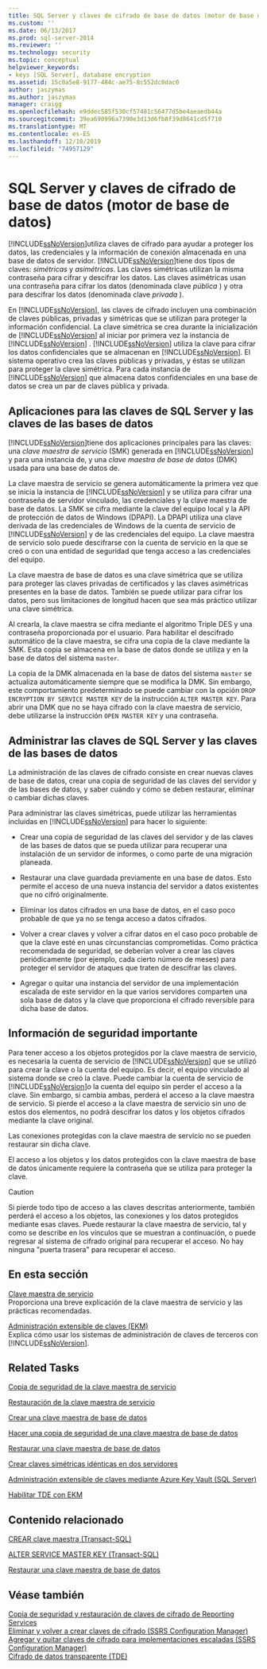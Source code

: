```yaml
---
title: SQL Server y claves de cifrado de base de datos (motor de base de datos) | Microsoft Docs
ms.custom: ''
ms.date: 06/13/2017
ms.prod: sql-server-2014
ms.reviewer: ''
ms.technology: security
ms.topic: conceptual
helpviewer_keywords:
- keys [SQL Server], database encryption
ms.assetid: 15c0a5e8-9177-484c-ae75-8c552dc0dac0
author: jaszymas
ms.author: jaszymas
manager: craigg
ms.openlocfilehash: e9ddec585f530cf57481c56477d5be4aeaedb44a
ms.sourcegitcommit: 39ea690996a7390e3d13d6fb8f39d8641cd5f710
ms.translationtype: MT
ms.contentlocale: es-ES
ms.lasthandoff: 12/10/2019
ms.locfileid: "74957129"
---
```

# <a name="sql-server-and-database-encryption-keys-database-engine"></a>SQL Server y claves de cifrado de base de datos (motor de base de datos)
  [!INCLUDE[ssNoVersion](../../../includes/ssnoversion-md.md)]utiliza claves de cifrado para ayudar a proteger los datos, las credenciales y la información de conexión almacenada en una base de datos de servidor. [!INCLUDE[ssNoVersion](../../../includes/ssnoversion-md.md)]tiene dos tipos de claves: *simétricas* y *asimétricas*. Las claves simétricas utilizan la misma contraseña para cifrar y descifrar los datos. Las claves asimétricas usan una contraseña para cifrar los datos (denominada clave *pública* ) y otra para descifrar los datos (denominada clave *privada* ).  
  
 En [!INCLUDE[ssNoVersion](../../../includes/ssnoversion-md.md)], las claves de cifrado incluyen una combinación de claves públicas, privadas y simétricas que se utilizan para proteger la información confidencial. La clave simétrica se crea durante la inicialización de [!INCLUDE[ssNoVersion](../../../includes/ssnoversion-md.md)] al iniciar por primera vez la instancia de [!INCLUDE[ssNoVersion](../../../includes/ssnoversion-md.md)] . 
  [!INCLUDE[ssNoVersion](../../../includes/ssnoversion-md.md)] utiliza la clave para cifrar los datos confidenciales que se almacenan en [!INCLUDE[ssNoVersion](../../../includes/ssnoversion-md.md)]. El sistema operativo crea las claves públicas y privadas, y éstas se utilizan para proteger la clave simétrica. Para cada instancia de [!INCLUDE[ssNoVersion](../../../includes/ssnoversion-md.md)] que almacena datos confidenciales en una base de datos se crea un par de claves pública y privada.  
  
## <a name="applications-for-sql-server-and-database-keys"></a>Aplicaciones para las claves de SQL Server y las claves de las bases de datos  
 [!INCLUDE[ssNoVersion](../../../includes/ssnoversion-md.md)]tiene dos aplicaciones principales para las claves: una *clave maestra de servicio* (SMK) generada en [!INCLUDE[ssNoVersion](../../../includes/ssnoversion-md.md)] y para una instancia de, y una *clave maestra de base de datos* (DMK) usada para una base de datos de.  
  
 La clave maestra de servicio se genera automáticamente la primera vez que se inicia la instancia de [!INCLUDE[ssNoVersion](../../../includes/ssnoversion-md.md)] y se utiliza para cifrar una contraseña de servidor vinculado, las credenciales y la clave maestra de base de datos. La SMK se cifra mediante la clave del equipo local y la API de protección de datos de Windows (DPAPI). La DPAPI utiliza una clave derivada de las credenciales de Windows de la cuenta de servicio de [!INCLUDE[ssNoVersion](../../../includes/ssnoversion-md.md)] y de las credenciales del equipo. La clave maestra de servicio solo puede descifrarse con la cuenta de servicio en la que se creó o con una entidad de seguridad que tenga acceso a las credenciales del equipo.  
  
 La clave maestra de base de datos es una clave simétrica que se utiliza para proteger las claves privadas de certificados y las claves asimétricas presentes en la base de datos. También se puede utilizar para cifrar los datos, pero sus limitaciones de longitud hacen que sea más práctico utilizar una clave simétrica.  
  
 Al crearla, la clave maestra se cifra mediante el algoritmo Triple DES y una contraseña proporcionada por el usuario. Para habilitar el descifrado automático de la clave maestra, se cifra una copia de la clave mediante la SMK. Esta copia se almacena en la base de datos donde se utiliza y en la base de datos del sistema `master`.  
  
 La copia de la DMK almacenada en la base de datos del sistema `master` se actualiza automáticamente siempre que se modifica la DMK. Sin embargo, este comportamiento predeterminado se puede cambiar con la opción `DROP ENCRYPTION BY SERVICE MASTER KEY` de la instrucción `ALTER MASTER KEY`. Para abrir una DMK que no se haya cifrado con la clave maestra de servicio, debe utilizarse la instrucción `OPEN MASTER KEY` y una contraseña.  
  
## <a name="managing-sql-server-and-database-keys"></a>Administrar las claves de SQL Server y las claves de las bases de datos  
 La administración de las claves de cifrado consiste en crear nuevas claves de base de datos, crear una copia de seguridad de las claves del servidor y de las bases de datos, y saber cuándo y cómo se deben restaurar, eliminar o cambiar dichas claves.  
  
 Para administrar las claves simétricas, puede utilizar las herramientas incluidas en [!INCLUDE[ssNoVersion](../../../includes/ssnoversion-md.md)] para hacer lo siguiente:  
  
-   Crear una copia de seguridad de las claves del servidor y de las claves de las bases de datos que se pueda utilizar para recuperar una instalación de un servidor de informes, o como parte de una migración planeada.  
  
-   Restaurar una clave guardada previamente en una base de datos. Esto permite el acceso de una nueva instancia del servidor a datos existentes que no cifró originalmente.  
  
-   Eliminar los datos cifrados en una base de datos, en el caso poco probable de que ya no se tenga acceso a datos cifrados.  
  
-   Volver a crear claves y volver a cifrar datos en el caso poco probable de que la clave esté en unas circunstancias comprometidas. Como práctica recomendada de seguridad, se deberían volver a crear las claves periódicamente (por ejemplo, cada cierto número de meses) para proteger el servidor de ataques que traten de descifrar las claves.  
  
-   Agregar o quitar una instancia del servidor de una implementación escalada de este servidor en la que varios servidores comparten una sola base de datos y la clave que proporciona el cifrado reversible para dicha base de datos.  
  
## <a name="important-security-information"></a>Información de seguridad importante  
 Para tener acceso a los objetos protegidos por la clave maestra de servicio, es necesaria la cuenta de servicio de [!INCLUDE[ssNoVersion](../../../includes/ssnoversion-md.md)] que se utilizó para crear la clave o la cuenta del equipo. Es decir, el equipo vinculado al sistema donde se creó la clave. Puede cambiar la cuenta de servicio de [!INCLUDE[ssNoVersion](../../../includes/ssnoversion-md.md)]*o* la cuenta del equipo sin perder el acceso a la clave. Sin embargo, si cambia ambas, perderá el acceso a la clave maestra de servicio. Si pierde el acceso a la clave maestra de servicio sin uno de estos dos elementos, no podrá descifrar los datos y los objetos cifrados mediante la clave original.  
  
 Las conexiones protegidas con la clave maestra de servicio no se pueden restaurar sin dicha clave.  
  
 El acceso a los objetos y los datos protegidos con la clave maestra de base de datos únicamente requiere la contraseña que se utiliza para proteger la clave.  
  
> [!CAUTION]  
>  Si pierde todo tipo de acceso a las claves descritas anteriormente, también perderá el acceso a los objetos, las conexiones y los datos protegidos mediante esas claves. Puede restaurar la clave maestra de servicio, tal y como se describe en los vínculos que se muestran a continuación, o puede regresar al sistema de cifrado original para recuperar el acceso. No hay ninguna "puerta trasera" para recuperar el acceso.  
  
## <a name="in-this-section"></a>En esta sección  
 [Clave maestra de servicio](service-master-key.md)  
 Proporciona una breve explicación de la clave maestra de servicio y las prácticas recomendadas.  
  
 [Administración extensible de claves &#40;EKM&#41;](extensible-key-management-ekm.md)  
 Explica cómo usar los sistemas de administración de claves de terceros con [!INCLUDE[ssNoVersion](../../../includes/ssnoversion-md.md)].  
  
## <a name="related-tasks"></a>Related Tasks  
 [Copia de seguridad de la clave maestra de servicio](back-up-the-service-master-key.md)  
  
 [Restauración de la clave maestra de servicio](restore-the-service-master-key.md)  
  
 [Crear una clave maestra de base de datos](create-a-database-master-key.md)  
  
 [Hacer una copia de seguridad de una clave maestra de base de datos](back-up-a-database-master-key.md)  
  
 [Restaurar una clave maestra de base de datos](restore-a-database-master-key.md)  
  
 [Crear claves simétricas idénticas en dos servidores](create-identical-symmetric-keys-on-two-servers.md)  
  
 [Administración extensible de claves mediante Azure Key Vault &#40;SQL Server&#41;](extensible-key-management-using-azure-key-vault-sql-server.md)  
  
 [Habilitar TDE con EKM](enable-tde-on-sql-server-using-ekm.md)  
  
## <a name="related-content"></a>Contenido relacionado  
 [CREAR clave maestra &#40;Transact-SQL&#41;](/sql/t-sql/statements/create-master-key-transact-sql)  
  
 [ALTER SERVICE MASTER KEY &#40;Transact-SQL&#41;](/sql/t-sql/statements/alter-service-master-key-transact-sql)  
  
 [Restaurar una clave maestra de base de datos](restore-a-database-master-key.md)  
  
## <a name="see-also"></a>Véase también  
 [Copia de seguridad y restauración de claves de cifrado de Reporting Services](../../../reporting-services/install-windows/ssrs-encryption-keys-back-up-and-restore-encryption-keys.md)   
 [Eliminar y volver a crear claves de cifrado &#40;SSRS Configuration Manager&#41;](../../../reporting-services/install-windows/ssrs-encryption-keys-delete-and-re-create-encryption-keys.md)   
 [Agregar y quitar claves de cifrado para implementaciones escaladas &#40;SSRS Configuration Manager&#41;](../../../reporting-services/install-windows/add-and-remove-encryption-keys-for-scale-out-deployment.md)   
 [Cifrado de datos transparente &#40;TDE&#41;](transparent-data-encryption.md)  
  
  

